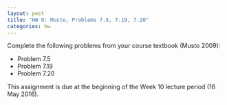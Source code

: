```yaml
---
layout: post
title: "HW 9: Musto, Problems 7.5, 7.19, 7.20"
categories: hw
---
```


Complete the following problems from your course textbook (Musto 2009):

- Problem 7.5
- Problem 7.19
- Problem 7.20

This assignment is due at the beginning of the Week 10 lecture period (16 May 2016).
